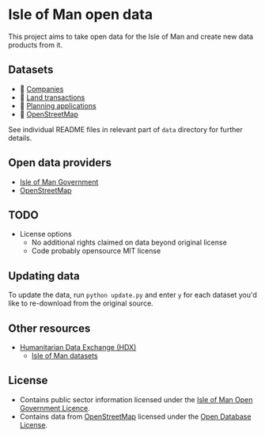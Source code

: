 # Isle of Man open data

This project aims to take open data for the Isle of Man and create new data products from it.

## Datasets

  * :file_folder: [Companies](https://github.com/dankarran/isleofman-opendata/tree/main/data/gov.im/companies/)
  * :file_folder: [Land transactions](https://github.com/dankarran/isleofman-opendata/tree/main/data/gov.im/land-transactions/)
  * :file_folder: [Planning applications](https://github.com/dankarran/isleofman-opendata/tree/main/data/gov.im/planning-applications/)
  * :file_folder: [OpenStreetMap](https://github.com/dankarran/isleofman-opendata/tree/main/data/openstreetmap/)

See individual README files in relevant part of `data` directory for further details.

## Open data providers

  * [Isle of Man Government](https://www.gov.im/about-the-government/government/open-data/)
  * [OpenStreetMap](https://www.openstreetmap.org/#map=10/54.2283/-4.5792)

## TODO

  * License options
    * No additional rights claimed on data beyond original license
    * Code probably opensource MIT license

## Updating data

To update the data, run `python update.py` and enter `y` for each dataset you'd like to re-download from the original 
source.

## Other resources

  * [Humanitarian Data Exchange (HDX)](https://data.humdata.org)
    * [Isle of Man datasets](https://data.humdata.org/group/imn)

## License

  * Contains public sector information licensed under the [Isle of Man Open Government Licence](https://www.gov.im/about-this-site/open-government-licence/).
  * Contains data from [OpenStreetMap](https://www.openstreetmap.org/#map=10/54.2283/-4.5792) licensed under the [Open Database License](https://www.openstreetmap.org/copyright).